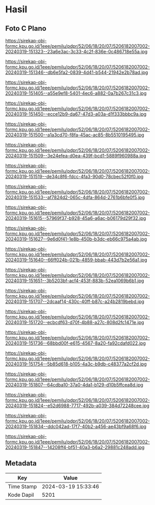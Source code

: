 # Hasil

## Foto C Plano

https://sirekap-obj-formc.kpu.go.id/1eee/pemilu/pdpr/52/06/18/20/07/5206182007002-20240319-151323--23a6e3ac-3c33-4c2f-836e-0c486718e55a.jpg

https://sirekap-obj-formc.kpu.go.id/1eee/pemilu/pdpr/52/06/18/20/07/5206182007002-20240319-151346--db6e5fa2-0839-4d41-b544-21942e2b78ad.jpg

https://sirekap-obj-formc.kpu.go.id/1eee/pemilu/pdpr/52/06/18/20/07/5206182007002-20240319-151405--a55e9ef8-5401-4ec6-a882-0a7b267c31c3.jpg

https://sirekap-obj-formc.kpu.go.id/1eee/pemilu/pdpr/52/06/18/20/07/5206182007002-20240319-151450--ecce12b9-da67-47d3-a03a-d1f333bbbc9a.jpg

https://sirekap-obj-formc.kpu.go.id/1eee/pemilu/pdpr/52/06/18/20/07/5206182007002-20240319-151500--a1a3cd70-f8fa-45ac-ac85-8b5510195495.jpg

https://sirekap-obj-formc.kpu.go.id/1eee/pemilu/pdpr/52/06/18/20/07/5206182007002-20240319-151509--3e24efea-d0ea-439f-bcd1-5889f960988a.jpg

https://sirekap-obj-formc.kpu.go.id/1eee/pemilu/pdpr/52/06/18/20/07/5206182007002-20240319-151519--de34c8f6-fdcc-4fa3-90d0-78cbec52f0f0.jpg

https://sirekap-obj-formc.kpu.go.id/1eee/pemilu/pdpr/52/06/18/20/07/5206182007002-20240319-151533--af7824d2-065c-4dfa-864d-2761b6bfe0f5.jpg

https://sirekap-obj-formc.kpu.go.id/1eee/pemilu/pdpr/52/06/18/20/07/5206182007002-20240319-151615--57969f37-b928-45a6-a6ac-b06179d29f32.jpg

https://sirekap-obj-formc.kpu.go.id/1eee/pemilu/pdpr/52/06/18/20/07/5206182007002-20240319-151627--9e6d0f41-1e8b-450b-b3dc-eb66c975a4ab.jpg

https://sirekap-obj-formc.kpu.go.id/1eee/pemilu/pdpr/52/06/18/20/07/5206182007002-20240319-151640--66ff024b-021b-4859-bbab-443d7b2e56a1.jpg

https://sirekap-obj-formc.kpu.go.id/1eee/pemilu/pdpr/52/06/18/20/07/5206182007002-20240319-151651--3b5203bf-acf4-453f-883b-52ea1069b6b1.jpg

https://sirekap-obj-formc.kpu.go.id/1eee/pemilu/pdpr/52/06/18/20/07/5206182007002-20240319-151707--2dcaaf14-430c-40ff-b87c-a24b2819bebd.jpg

https://sirekap-obj-formc.kpu.go.id/1eee/pemilu/pdpr/52/06/18/20/07/5206182007002-20240319-151720--ecbcdf63-d70f-4b88-a27c-808d2fc1471e.jpg

https://sirekap-obj-formc.kpu.go.id/1eee/pemilu/pdpr/52/06/18/20/07/5206182007002-20240319-151736--68bbd00f-e615-4567-8a20-fa92cdafd022.jpg

https://sirekap-obj-formc.kpu.go.id/1eee/pemilu/pdpr/52/06/18/20/07/5206182007002-20240319-151754--5b85d618-b105-4a3c-b9db-c48377a2cf2d.jpg

https://sirekap-obj-formc.kpu.go.id/1eee/pemilu/pdpr/52/06/18/20/07/5206182007002-20240319-151807--64cdba10-37a0-4da1-b129-d10b5ffcea8d.jpg

https://sirekap-obj-formc.kpu.go.id/1eee/pemilu/pdpr/52/06/18/20/07/5206182007002-20240319-151824--e52d6988-7717-492b-a039-384d72248cee.jpg

https://sirekap-obj-formc.kpu.go.id/1eee/pemilu/pdpr/52/06/18/20/07/5206182007002-20240319-151834--ddc042ad-17f7-40b2-a456-ae43bf9a68f6.jpg

https://sirekap-obj-formc.kpu.go.id/1eee/pemilu/pdpr/52/06/18/20/07/5206182007002-20240319-151847--14208ff4-bf51-40a3-b6a2-29881c248add.jpg


## Metadata

| Key        | Value               |
| ---------- | ------------------- |
| Time Stamp | 2024-03-19 15:33:46 |
| Kode Dapil | 5201                |



